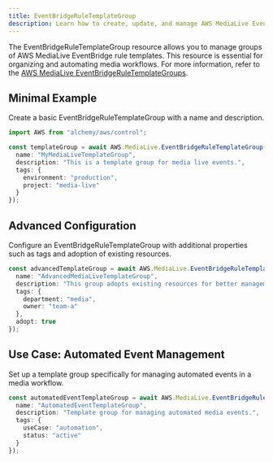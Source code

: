 ```yaml
---
title: EventBridgeRuleTemplateGroup
description: Learn how to create, update, and manage AWS MediaLive EventBridgeRuleTemplateGroups using Alchemy Cloud Control.
---
```


The EventBridgeRuleTemplateGroup resource allows you to manage groups of AWS MediaLive EventBridge rule templates. This resource is essential for organizing and automating media workflows. For more information, refer to the [AWS MediaLive EventBridgeRuleTemplateGroups](https://docs.aws.amazon.com/medialive/latest/userguide/).

## Minimal Example

Create a basic EventBridgeRuleTemplateGroup with a name and description.

```ts
import AWS from "alchemy/aws/control";

const templateGroup = await AWS.MediaLive.EventBridgeRuleTemplateGroup("basic-template-group", {
  name: "MyMediaLiveTemplateGroup",
  description: "This is a template group for media live events.",
  tags: {
    environment: "production",
    project: "media-live"
  }
});
```

## Advanced Configuration

Configure an EventBridgeRuleTemplateGroup with additional properties such as tags and adoption of existing resources.

```ts
const advancedTemplateGroup = await AWS.MediaLive.EventBridgeRuleTemplateGroup("advanced-template-group", {
  name: "AdvancedMediaLiveTemplateGroup",
  description: "This group adopts existing resources for better management.",
  tags: {
    department: "media",
    owner: "team-a"
  },
  adopt: true
});
```

## Use Case: Automated Event Management

Set up a template group specifically for managing automated events in a media workflow.

```ts
const automatedEventTemplateGroup = await AWS.MediaLive.EventBridgeRuleTemplateGroup("automated-event-group", {
  name: "AutomatedEventTemplateGroup",
  description: "Template group for managing automated media events.",
  tags: {
    useCase: "automation",
    status: "active"
  }
});
```